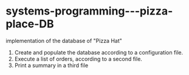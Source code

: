 # systems-programming---pizza-place-DB
implementation of the database of "Pizza Hat"

1. Create and populate the database according to a configuration file.
2. Execute a list of orders, according to a second file.
3. Print a summary in a third file
